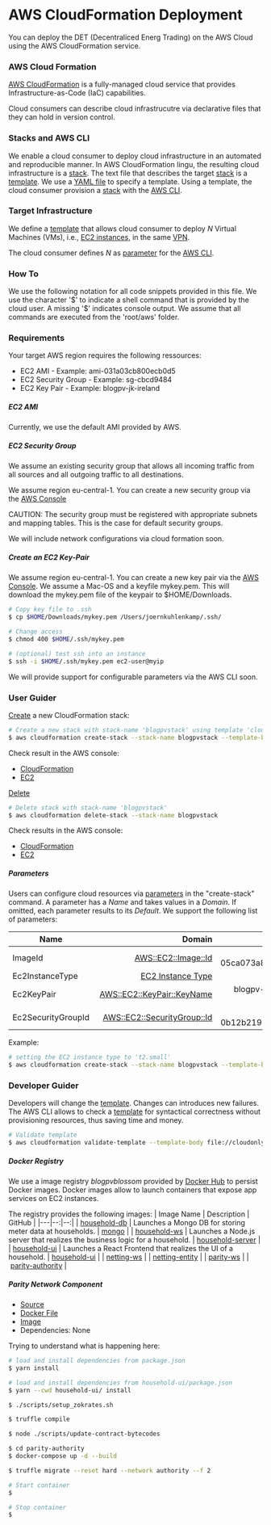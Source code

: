 # AWS CloudFormation Deployment

You can deploy the DET (Decentraliced Energ Trading) on the AWS Cloud using the AWS CloudFormation service.

### AWS Cloud Formation

[AWS CloudFormation](https://us-east-2.console.aws.amazon.com/cloudformation/home) is a fully-managed cloud service that provides Infrastructure-as-Code (IaC) capabilities.

Cloud consumers can describe cloud infrastrucutre via declarative files that they can hold in version control.

### Stacks and AWS CLI
We enable a cloud consumer to deploy cloud infrastructure in an automated and reproducible manner.
In AWS CloudFormation lingu, the resulting cloud infrastructure is a [stack](https://docs.aws.amazon.com/AWSCloudFormation/latest/UserGuide/stacks.html). The text file that describes the target [stack](https://docs.aws.amazon.com/AWSCloudFormation/latest/UserGuide/stacks.html) is a [template](https://docs.aws.amazon.com/AWSCloudFormation/latest/UserGuide/template-guide.html). We use a [YAML file](https://docs.aws.amazon.com/AWSCloudFormation/latest/UserGuide/gettingstarted.templatebasics.html) to specify a template.
Using a template, the cloud consumer provision a [stack](https://docs.aws.amazon.com/AWSCloudFormation/latest/UserGuide/stacks.html) with the [AWS CLI](https://docs.aws.amazon.com/AWSCloudFormation/latest/UserGuide/cfn-using-cli.html).

### Target Infrastructure
We define a [template](https://docs.aws.amazon.com/AWSCloudFormation/latest/UserGuide/stacks.html) that allows cloud consumer to deploy *N* Virtual Machines (VMs), i.e., [EC2 instances](https://docs.aws.amazon.com/de_de/AWSEC2/latest/UserGuide/concepts.html), in the same [VPN](https://docs.aws.amazon.com/de_de/vpn/latest/s2svpn/VPC_VPN.html).

The cloud consumer defines *N* as [parameter](https://docs.aws.amazon.com/AWSCloudFormation/latest/UserGuide/gettingstarted.templatebasics.html#gettingstarted.templatebasics.parameters) for the [AWS CLI](https://docs.aws.amazon.com/AWSCloudFormation/latest/UserGuide/cfn-using-cli.html).

### How To
We use the following notation for all code snippets provided in this file. We use the character '\$' to indicate a shell command that is provided by the cloud user. A missing '\$' indicates console output. We assume that all commands are executed from the 'root/aws' folder.

### Requirements
Your target AWS region requires the following ressources:
- EC2 AMI - Example: ami-031a03cb800ecb0d5
- EC2 Security Group - Example: sg-cbcd9484
- EC2 Key Pair - Example: blogpv-jk-ireland

##### EC2 AMI
Currently, we use the default AMI provided by AWS.

##### EC2 Security Group
We assume an existing security group that allows all incoming traffic from all sources and all outgoing traffic to all destinations.

We assume region eu-central-1. You can create a new security group via the [AWS Console](https://eu-central-1.console.aws.amazon.com/ec2/v2/home?region=eu-central-1#SecurityGroups:)

CAUTION: The security group must be registered with appropriate subnets and mapping tables. This is the case for default security groups.

We will include network configurations via cloud formation soon.

##### Create an EC2 Key-Pair
We assume region eu-central-1. You can create a new key pair via the [AWS Console](https://eu-central-1.console.aws.amazon.com/ec2/v2/home?region=eu-central-1#KeyPairs:). We assume a Mac-OS and a keyfile mykey.pem. This will download the mykey.pem file of the keypair to $HOME/Downloads.

```bash
# Copy key file to .ssh
$ cp $HOME/Downloads/mykey.pem /Users/joernkuhlenkamp/.ssh/

# Change access
$ chmod 400 $HOME/.ssh/mykey.pem

# (optional) test ssh into an instance
$ ssh -i $HOME/.ssh/mykey.pem ec2-user@myip
```

We will provide support for configurable parameters via the AWS CLI soon.

### User Guider

[Create](https://docs.aws.amazon.com/cli/latest/reference/cloudformation/create-stack.html) a new CloudFormation stack:
```bash
# Create a new stack with stack-name 'blogpvstack' using template 'cloudonly-template.yaml'
$ aws cloudformation create-stack --stack-name blogpvstack --template-body file://cloudonly-template.yaml --capabilities CAPABILITY_AUTO_EXPAND
```
Check result in the AWS console:
- [CloudFormation](https://eu-central-1.console.aws.amazon.com/cloudformation/home)
- [EC2](https://eu-central-1.console.aws.amazon.com/ec2/v2/home)

[Delete](https://docs.aws.amazon.com/cli/latest/reference/cloudformation/delete-stack.html)
```bash
# Delete stack with stack-name 'blogpvstack'
$ aws cloudformation delete-stack --stack-name blogpvstack
```
Check results in the AWS console:
- [CloudFormation](https://eu-central-1.console.aws.amazon.com/cloudformation/home)
- [EC2](https://eu-central-1.console.aws.amazon.com/ec2/v2/home)

##### Parameters
Users can configure cloud resources via [parameters](https://docs.aws.amazon.com/de_de/AWSCloudFormation/latest/UserGuide/parameters-section-structure.html) in the "create-stack" command. A parameter has a *Name* and takes values in a *Domain*. If omitted, each parameter results to its *Default*. We support the following list of parameters:

| Name | Domain | Default |
|---|--:|--:|
| ImageId  | [AWS::EC2::Image::Id](https://docs.aws.amazon.com/de_de/AWSEC2/latest/UserGuide/ComponentsAMIs.html) | ami-05ca073a83ad2f28c |
| Ec2InstanceType | [EC2 Instance Type](https://aws.amazon.com/de/ec2/instance-types/) | t2.micro |
| Ec2KeyPair | [AWS::EC2::KeyPair::KeyName](https://docs.aws.amazon.com/de_de/AWSEC2/latest/UserGuide/ec2-key-pairs.html) | blogpv-frankfurt-key|
| Ec2SecurityGroupId | [AWS::EC2::SecurityGroup::Id](https://docs.aws.amazon.com/AWSEC2/latest/UserGuide/ec2-security-groups.html) | sg-0b12b2191bf3951cf |

Example:
```bash
# setting the EC2 instance type to 't2.small'
$ aws cloudformation create-stack --stack-name blogpvstack --template-body file://cloudonly-template.yaml --capabilities CAPABILITY_AUTO_EXPAND --parameters ParameterKey=Ec2InstanceType,ParameterValue=t2.small
```

### Developer Guider

Developers will change the [template](https://docs.aws.amazon.com/AWSCloudFormation/latest/UserGuide/stacks.html). Changes can introduces new failures. The AWS CLI allows to check a [template](https://docs.aws.amazon.com/AWSCloudFormation/latest/UserGuide/stacks.html) for syntactical correctness without provisioning resources, thus saving time and money.
```bash
# Validate template
$ aws cloudformation validate-template --template-body file://cloudonly-template.yaml
```


##### Docker Registry

We use a image registry *blogpvblossom* provided by [Docker Hub](https://hub.docker.com/) to persist Docker images. Docker images allow to launch containers that expose app services on EC2 instances.

The registry provides the following images:
| Image Name | Description | GitHub |
|---|--:|--:|
| [household-db](https://hub.docker.com/repository/docker/blogpvblossom/household-db)  | Launches a Mongo DB for storing meter data at households. | [mongo](https://github.com/JacobEberhardt/decentralized-energy-trading/tree/dynamic_dockerized_setup/mongo) |
| [household-ws]() | Launches a Node.js server that realizes the business logic for a household. | [household-server](https://github.com/JacobEberhardt/decentralized-energy-trading/tree/dynamic_dockerized_setup/household-server) |
| [household-ui](https://hub.docker.com/repository/docker/blogpvblossom/household-ui) | Launches a React Frontend that realizes the UI of a household. | [household-ui](https://github.com/JacobEberhardt/decentralized-energy-trading/tree/dynamic_dockerized_setup/household-ui) |
| [netting-ws](https://hub.docker.com/repository/docker/blogpvblossom/netting-ws) | | [netting-entity](https://github.com/JacobEberhardt/decentralized-energy-trading/tree/dynamic_dockerized_setup/netting-entity) |
| [parity-ws](https://hub.docker.com/repository/docker/blogpvblossom/parity-ws) | | [parity-authority](https://github.com/JacobEberhardt/decentralized-energy-trading/tree/dynamic_dockerized_setup/parity-authority) |


##### Parity Network Component

- [Source](https://github.com/JacobEberhardt/decentralized-energy-trading/tree/dynamic_dockerized_setup/parity-authority)
- [Docker File](https://github.com/JacobEberhardt/decentralized-energy-trading/tree/dynamic_dockerized_setup/parity-authority/docker_authority) 
- [Image](https://hub.docker.com/repository/docker/blogpvblossom/parity-ws)
- Dependencies: None

Trying to understand what is happening here:

```bash
# load and install dependencies from package.json
$ yarn install
```

```bash
# load and install dependencies from household-ui/package.json
$ yarn --cwd household-ui/ install
```

```bash
$ ./scripts/setup_zokrates.sh
```

```bash
$ truffle compile
```

```bash
$ node ./scripts/update-contract-bytecodes
```

```bash
$ cd parity-authority
$ docker-compose up -d --build
```

```bash
$ truffle migrate --reset hard --network authority --f 2
```


```bash
# Start container
$ 
```

```bash
# Stop container
$ 
```